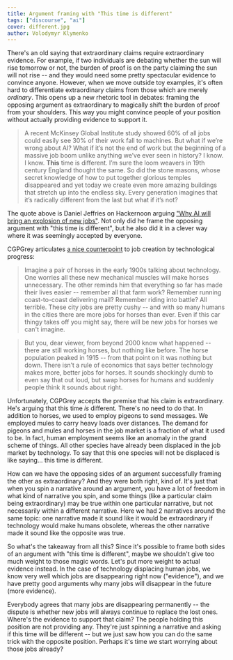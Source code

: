 ```yaml
---
title: Argument framing with "This time is different"
tags: ["discourse", "ai"]
cover: different.jpg
author: Volodymyr Klymenko
---
```


<re-img
    src="different.jpg"
    title="Photo by Ricardo Gomez Angel on Unsplash"
    href="https://unsplash.com/photos/KmKZV8pso-s"
    >
</re-img>

There's an old saying that extraordinary claims require extraordinary evidence. For example, if two individuals are debating whether the sun will rise tomorrow or not, the burden of proof is on the party claiming the sun will not rise -- and they would need some pretty spectacular evidence to convince anyone. However, when we move outside toy examples, it's often hard to differentiate extraordinary claims from those which are merely _ordinary_. This opens up a new rhetoric tool in debates: framing the opposing argument as extraordinary to magically shift the burden of proof from your shoulders. This way you might convince people of your position without actually providing evidence to support it.

> A recent McKinsey Global Institute study showed 60% of all jobs could easily see 30% of their work fall to machines. But what if we’re wrong about AI? What if it’s not the end of work but the beginning of a massive job boom unlike anything we’ve ever seen in history? I know. I know. **This** time is different. I’m sure the loom weavers in 19th century England thought the same. So did the stone masons, whose secret knowledge of how to put together glorious temples disappeared and yet today we create even more amazing buildings that stretch up into the endless sky. Every generation imagines that it’s radically different from the last but what if it’s not?

The quote above is Daniel Jeffries on Hackernoon arguing <a href="https://hackernoon.com/why-ai-will-bring-an-explosion-of-new-jobs-11dc203890b" target="_blank">"Why AI will bring an explosion of new jobs"</a>. Not only did he frame the opposing argument with "this time is different", but he also did it in a clever way where it was seemingly accepted by everyone.

CGPGrey articulates <a href="http://www.cgpgrey.com/blog/humans-need-not-apply" target="_blank">a nice counterpoint</a> to job creation by technological progress:

> Imagine a pair of horses in the early 1900s talking about technology. One worries all these new mechanical muscles will make horses unnecessary. The other reminds him that everything so far has made their lives easier -- remember all that farm work? Remember running coast-to-coast delivering mail? Remember riding into battle? All terrible. These city jobs are pretty cushy -- and with so many humans in the cities there are more jobs for horses than ever. Even if this car thingy takes off you might say, there will be new jobs for horses we can't imagine.

> But you, dear viewer, from beyond 2000 know what happened -- there are still working horses, but nothing like before. The horse population peaked in 1915 -- from that point on it was nothing but down. There isn’t a rule of economics that says better technology makes more, better jobs for horses. It sounds shockingly dumb to even say that out loud, but swap horses for humans and suddenly people think it sounds about right.

Unfortunately, CGPGrey accepts the premise that his claim is extraordinary. He's arguing that this time _is_ different. There's no need to do that. In addition to horses, we used to employ pigeons to send messages. We employed mules to carry heavy loads over distances. The demand for pigeons and mules and horses in the job market is a fraction of what it used to be. In fact, human employment seems like an anomaly in the grand scheme of things. All other species have already been displaced in the job market by technology. To say that this one species will not be displaced is like saying... this time is different.

<re-img
    src="horse-away.jpg"
    title="Photo by Randy Fath on Unsplash"
    href="https://unsplash.com/photos/TUXrJZCNHbU"
    >
</re-img>

How can we have the opposing sides of an argument successfully framing the other as extraordinary? And they were both right, kind of. It's just that when you spin a narrative around an argument, you have a lot of freedom in what kind of narrative you spin, and some things (like a particular claim being extraordinary) may be true within one particular narrative, but not necessarily within a different narrative. Here we had 2 narratives around the same topic: one narrative made it sound like it would be extraordinary if technology would make humans obsolete, whereas the other narrative made it sound like the opposite was true.

So what's the takeaway from all this? Since it's possible to frame both sides of an argument with "this time is different", maybe we shouldn't give too much weight to those magic words. Let's put more weight to actual evidence instead. In the case of technology displacing human jobs, we know very well which jobs are disappearing right now ("evidence"), and we have pretty good arguments why many jobs will disappear in the future (more evidence).

Everybody agrees that many jobs are disappearing permanently -- the dispute is whether new jobs will always continue to replace the lost ones. Where's the evidence to support that claim? The people holding this position are not providing any. They're just spinning a narrative and asking if this time will be different -- but we just saw how you can do the same trick with the opposite position. Perhaps it's time we start worrying about those jobs already?